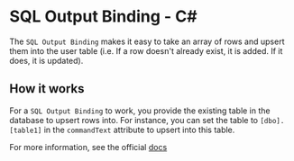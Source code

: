 # SQL Output Binding - C<span>#</span>

The `SQL Output Binding` makes it easy to take an array of rows and upsert them into the user table (i.e. If a row doesn't already exist, it is added. If it does, it is updated).

## How it works

For a `SQL Output Binding` to work, you provide the existing table in the database to upsert rows into. For instance, you can set the table to `[dbo].[table1]` in the `commandText` attribute to upsert into this table.

For more information, see the official [docs](https://aka.ms/sqlbindingsoutput)